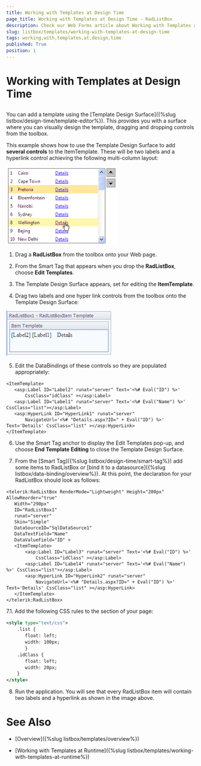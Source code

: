```yaml
---
title: Working with Templates at Design Time
page_title: Working with Templates at Design Time - RadListBox
description: Check our Web Forms article about Working with Templates at Design Time.
slug: listbox/templates/working-with-templates-at-design-time
tags: working,with,templates,at,design,time
published: True
position: 1
---
```


# Working with Templates at Design Time

## 

You can add a template using the [Template Design Surface]({%slug listbox/design-time/template-editor%}). This provides you with a surface where you can visually design the template, dragging and dropping controls from the toolbox.

This example shows how to use the Template Design Surface to add **several controls** to the ItemTemplate. These will be two labels and a hyperlink control achieving the following multi-column layout:

![Templates design time](images/listbox_templates_design_time.png)

1. Drag a **RadListBox** from the toolbox onto your Web page.

2. From the Smart Tag that appears when you drop the **RadListBox**, choose **Edit Templates**.

3. The Template Design Surface appears, set for editing the **ItemTemplate**.

4. Drag two labels and one hyper link controls from the toolbox onto the Template Design Surface:

![Item templates](images/listbox_item_template.png)

5. Edit the DataBindings of these controls so they are populated appropriately:

````ASPNET
<ItemTemplate>
   <asp:Label ID="Label2" runat="server" Text='<%# Eval("ID") %>'
	   CssClass="idClass" ></asp:Label>
   <asp:Label ID="Label1" runat="server" Text='<%# Eval("Name") %>' CssClass="list"></asp:Label>
   <asp:HyperLink ID="HyperLink1" runat="server"
	   NavigateUrl='<%# "Details.aspx?ID=" + Eval("ID") %>' Text='Details' CssClass="list" ></asp:HyperLink>        
</ItemTemplate> 
````

6. Use the Smart Tag anchor to display the Edit Templates pop-up, and choose **End Template Editing** to close the Template Design Surface.

7. From the [Smart Tag]({%slug listbox/design-time/smart-tag%}) add some items to RadListBox or [bind it to a datasource]({%slug listbox/data-binding/overview%}). At this point, the declaration for your RadListBox should look as follows:

````ASPNET
<telerik:RadListBox RenderMode="Lightweight" Height="200px" AllowReorder="true"
   Width="290px"
   ID="RadListBox1"
   runat="server"
   Skin="Simple"
   DataSourceID="SqlDataSource1"
   DataTextField="Name"
   DataValueField="ID" >    
   <ItemTemplate>
	   <asp:Label ID="Label3" runat="server" Text='<%# Eval("ID") %>'
		   CssClass="idClass" ></asp:Label>
	   <asp:Label ID="Label4" runat="server" Text='<%# Eval("Name") %>' CssClass="list"></asp:Label>
	   <asp:HyperLink ID="HyperLink2" runat="server"
		   NavigateUrl='<%# "Details.aspx?ID=" + Eval("ID") %>' Text='Details' CssClass="list" ></asp:HyperLink>        
   </ItemTemplate>
</telerik:RadListBox> 
````

7.1. Add the following CSS rules to the <head> section of your page:

````XML
<style type="text/css">
	.list {
	   float: left;
	   width: 100px;            
	   }
	.idClass {
	   float: left;
	   width: 20px;
	}
</style> 
````

8. Run the application. You will see that every RadListBox item will contain two labels and a hyperlink as shown in the image above.

# See Also

 * [Overview]({%slug listbox/templates/overview%})

 * [Working with Templates at Runtime]({%slug listbox/templates/working-with-templates-at-runtime%})
